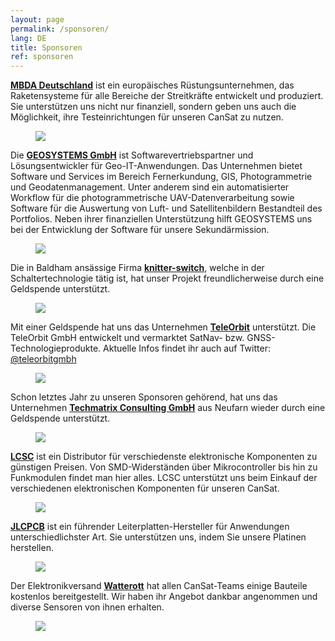 ```yaml
---
layout: page
permalink: /sponsoren/
lang: DE
title: Sponsoren
ref: sponsoren
---
```


<section class="side-figure" id="mbda">
  <span><a href="https://www.mbda-systems.com"><strong>MBDA Deutschland</strong></a> ist ein europäisches Rüstungsunternehmen, das Raketensysteme für alle Bereiche der Streitkräfte entwickelt und produziert. Sie unterstützen uns nicht nur finanziell, sondern geben uns auch die Möglichkeit, ihre Testeinrichtungen für unseren CanSat zu nutzen.</span>
  <figure>
    <a href="https://www.mbda-systems.com">
      <img src="{{ site.baseurl }}/images/2019-sponsoren/MBDA.png" />
    </a>
  </figure>
</section>

<section class="side-figure" id="geosystems">
  <span>Die <a href="https://www.geosystems.de"><strong>GEOSYSTEMS GmbH</strong></a> ist Softwarevertriebspartner und Lösungsentwickler für Geo-IT-Anwendungen. Das Unternehmen bietet Software und Services im Bereich Fernerkundung, GIS, Photogrammetrie und Geodatenmanagement. Unter anderem sind ein automatisierter Workflow für die photogrammetrische UAV-Datenverarbeitung sowie Software für die Auswertung von Luft- und Satellitenbildern Bestandteil des Portfolios. Neben ihrer finanziellen Unterstützung hilft GEOSYSTEMS uns bei der Entwicklung der Software für unsere Sekundärmission.</span>
  <figure>
    <a href="https://www.geosystems.de">
      <img src="{{ site.baseurl }}/images/2019-sponsoren/GEOSYSTEMS.png" />
    </a>
  </figure>
</section>

<section class="side-figure" id="knitter-switch">
  <span>Die in Baldham ansässige Firma <a href="https://www.knitter-switch.com/eng"><strong>knitter-switch</strong></a>, welche in der Schaltertechnologie tätig ist, hat unser Projekt freundlicherweise durch eine Geldspende unterstützt.</span>
  <figure>
    <a href="https://www.knitter-switch.com/ger">
      <img src="{{ site.baseurl }}/images/2019-sponsoren/Knitter-Switch.jpg" />
    </a>
  </figure>
</section>

<section class="side-figure" id="teleorbit">
  <span>Mit einer Geldspende hat uns das Unternehmen <a href="https://teleorbit.eu/de/"><strong>TeleOrbit</strong></a> unterstützt. Die TeleOrbit GmbH entwickelt und vermarktet SatNav- bzw. GNSS-Technologieprodukte. Aktuelle Infos findet ihr auch auf Twitter: <a href="https://twitter.com/teleorbitgmbh">@teleorbitgmbh</a></span>
  <figure>
    <a href="https://teleorbit.eu/de/">
      <img src="{{ site.baseurl }}/images/2019-sponsoren/TeleOrbit.jpg" />
    </a>
  </figure>
</section>

<section class="side-figure" id="techmatrix">
  <span>Schon letztes Jahr zu unseren Sponsoren gehörend, hat uns das Unternehmen <a href="https://www.techmatrix.de/"><strong>Techmatrix Consulting GmbH</strong></a> aus Neufarn wieder durch eine Geldspende unterstützt.</span>
  <figure>
    <a href="https://www.techmatrix.de/">
      <img src="{{ site.baseurl }}/images/2018-sponsoren/Techmatrix_CMYK.png" />
    </a>
  </figure>
</section>

<section class="side-figure" id="lcsc">
  <span><a href="https://lcsc.com"><strong>LCSC</strong></a> ist ein Distributor für verschiedenste elektronische Komponenten zu günstigen Preisen. Von SMD-Widerständen über Mikrocontroller bis hin zu Funkmodulen findet man hier alles. LCSC unterstützt uns beim Einkauf der verschiedenen elektronischen Komponenten für unseren CanSat.</span>
  <figure>
    <a href="https://lcsc.com">
      <img src="{{ site.baseurl }}/images/2019-sponsoren/LCSC.png" />
    </a>
  </figure>
</section>

<section class="side-figure" id="jlcpcb">
  <span><a href="https://jlcpcb.com"><strong>JLCPCB</strong></a> ist ein führender Leiterplatten-Hersteller für Anwendungen unterschiedlichster Art. Sie unterstützen uns, indem Sie unsere Platinen herstellen.</span>
  <figure>
    <a href="https://jlcpcb.com">
      <img src="{{ site.baseurl }}/images/2019-sponsoren/JLCPCB.png" />
    </a>
  </figure>
</section>

<section class="side-figure" id="watterott">
  <span>Der Elektronikversand <a href="https://www.watterott.com/"><strong>Watterott</strong></a> hat allen CanSat-Teams einige Bauteile kostenlos bereitgestellt. Wir haben ihr Angebot dankbar angenommen und diverse Sensoren von ihnen erhalten.</span>
  <figure>
    <a href="https://www.watterott.com/">
      <img src="{{ site.baseurl }}/images/2019-sponsoren/Watterott.png" />
    </a>
  </figure>
</section>
